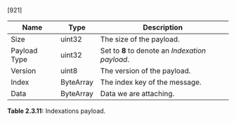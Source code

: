 [921]

| Name             | Type          | Description  |
| --------         | -----------   | -----------  |
| Size             | uint32        | The size of the payload. |
| Payload Type     | uint32        | Set to <strong>8</strong> to denote an <i>Indexation payload</i>. |
| Version          | uint8         | The version of the payload. |
| Index            | ByteArray     | The index key of the message. |
| Data             | ByteArray     | Data we are attaching.    |

**Table 2.3.11:** Indexations payload.
